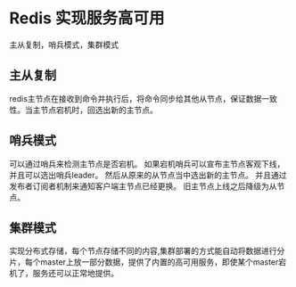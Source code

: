 # Redis 实现服务高可用
主从复制，哨兵模式，集群模式
## 主从复制
redis主节点在接收到命令并执行后，将命令同步给其他从节点，保证数据一致性。当主节点宕机时，回选出新的主节点。
## 哨兵模式
可以通过哨兵来检测主节点是否宕机。
如果宕机哨兵可以宣布主节点客观下线，并且可以选出哨兵leader。
然后从原来的从节点当中选出新的主节点。
并且通过发布者订阅者机制来通知客户端主节点已经更换。
旧主节点上线之后降级为从节点。

## 集群模式
实现分布式存储，每个节点存储不同的内容,集群部署的方式能自动将数据进行分片，每个master上放一部分数据，提供了内置的高可用服务，即使某个master宕机了，服务还可以正常地提供。
